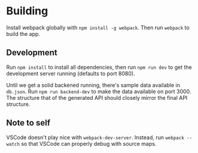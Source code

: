 # Building
Install webpack globally with `npm install -g webpack`. Then run `webpack` to build the app.

## Development
Run `npm install` to install all dependencies, then run `npm run dev` to get the development server running (defaults to port 8080).

Until we get a solid backened running, there's sample data available in `db.json`. Run `npm run backend-dev` to make the data available on port 3000.
The structure that of the generated API should closely mirror the final API structure.

## Note to self
VSCode doesn't play nice with `webpack-dev-server`. Instead, run `webpack --watch` so that VSCode can properly debug with source maps.
